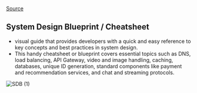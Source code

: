 [Source](https://medium.com/bytebytego-system-design-alliance/system-design-blueprint-the-ultimate-guide-e27b914bf8f1)

## System Design Blueprint / Cheatsheet
- visual guide that provides developers with a quick and easy reference to key concepts and best practices in system design.
- This handy cheatsheet or blueprint covers essential topics such as DNS, load balancing, API Gateway, video and image handling, caching, databases, unique ID generation, standard components like payment and recommendation services, and chat and streaming protocols.

![SDB (1)](https://github.com/user-attachments/assets/b537d5a1-2006-4e28-ad1b-46e6c6b68349)

